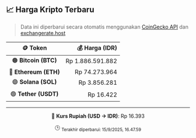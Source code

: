 

<!-- HARGA_KRIPTO -->
## 📈 Harga Kripto Terbaru

> Data ini diperbarui secara otomatis menggunakan [CoinGecko API](https://www.coingecko.com/) dan [exchangerate.host](https://exchangerate.host/)

<div align="center">

| 🪙 Token | 💰 Harga (IDR) |
|:------:|---------------:|
| 🟠 **Bitcoin (BTC)**   | Rp 1.886.591.882 |
| 🔵 **Ethereum (ETH)**  | Rp 74.273.964 |
| 🟣 **Solana (SOL)**    | Rp 3.856.281 |
| 🟢 **Tether (USDT)**   | Rp 16.422 |

---

💱 **Kurs Rupiah (USD → IDR)**: Rp 16.393

🕒 <sub>Terakhir diperbarui: 15/9/2025, 16.47.59</sub>

</div>
<!-- /HARGA_KRIPTO -->